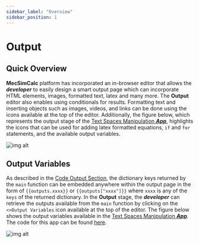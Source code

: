 ```yaml
---
sidebar_label: "Overview"
sidebar_position: 1
---
```


# Output

## Quick Overview

**MecSimCalc** platform has incorporated an in-browser editor that allows the _**developer**_ to easily design a smart output page which can incorporate HTML elements, images, formatted text, latex and many more. The **Output** editor also enables using conditionals for results. Formatting text and inserting objects such as images, videos, and links can be done using the icons available at the top of the editor. Additionally, the figure below, which represents the output stage of the [Text Spaces Manipulation _**App**_](https://mecsimcalc.com/app/6383921/text_spaces_manipulation_function), highlights the icons that can be used for adding latex formatted equations, `if` and `for` statements, and the available output variables.

<div style={{textAlign: 'center'}}>

![img alt](/docs/getting-started/outputeditor.png)

</div>

## Output Variables

As described in the [Code Output Section](../code/code-output#overview), the dictionary keys returned by the `main` function can be embedded anywhere within the output page in the form of `{{outputs.xxxx}}` or `{{outputs["xxxx"]}}` where `xxxx` is any of the `keys` of the returned dictionary. In the **Output** stage, the _**developer**_ can retrieve the outputs available from the `main` function by clicking on the `<>Output Variables` icon available at the top of the editor. The figure below shows the output variables available in the [Text Spaces Manipulation _**App**_](https://mecsimcalc.com/app/6383921/text_spaces_manipulation_function). The code for this app can be found [here](../code/Tools#debugging).

<div style={{textAlign: 'center'}}>

![img alt](/docs/getting-started/outputvariables2.png)

</div>
